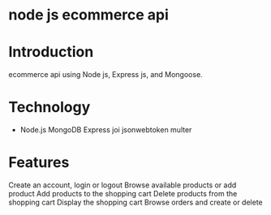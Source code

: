 # node js ecommerce api

# Introduction
ecommerce api using Node js, Express js, and Mongoose.

# Technology
* Node.js
MongoDB 
Express 
joi
jsonwebtoken
multer

# Features
Create an account, login or logout
Browse available products or add product
Add products to the shopping cart
Delete products from the shopping cart
Display the shopping cart
Browse orders and create or delete
